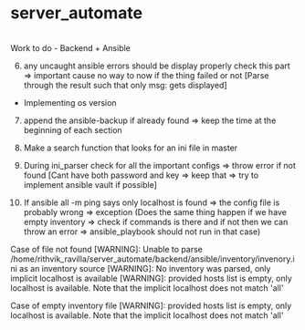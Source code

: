 # server_automate
<br />Work to do - Backend + Ansible

6. any uncaught ansible errors should be display properly check this part => important cause no way to now if the thing failed or not [Parse through the result such that only msg: gets displayed]
-  Implementing os version
7. append the ansible-backup if already found => keep the time at the beginning of each section
5. Make a search function that looks for an ini file in master
3. During ini_parser check for all the important configs => throw error if not found
[Cant have both password and key => keep that
=> try to implement ansible vault if possible]

4.  If ansible all -m ping says only localhost is found => the config file is probably wrong
=> exception (Does the same thing happen if we have empty inventory => check if commands is there and if not then we can throw an error => ansible_playbook should not run in that case)

Case of file not found
[WARNING]: Unable to parse /home/rithvik_ravilla/server_automate/backend/ansible/inventory/invenory.ini as an
inventory source
[WARNING]: No inventory was parsed, only implicit localhost is available
[WARNING]: provided hosts list is empty, only localhost is available. Note that the implicit localhost does
not match 'all'

Case of empty inventory file
[WARNING]: provided hosts list is empty, only localhost is available. Note that the implicit localhost does
not match 'all'
